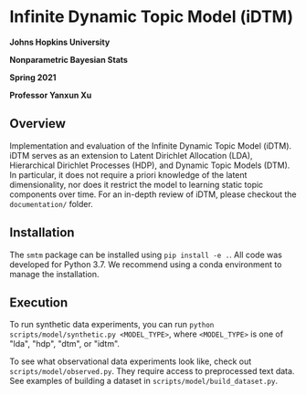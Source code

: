 # Infinite Dynamic Topic Model (iDTM)

**Johns Hopkins University**

**Nonparametric Bayesian Stats**

**Spring 2021**

**Professor Yanxun Xu**

## Overview

Implementation and evaluation of the Infinite Dynamic Topic Model (iDTM). iDTM serves as an extension to Latent Dirichlet Allocation (LDA), Hierarchical Dirichlet Processes (HDP), and Dynamic Topic Models (DTM). In particular, it does not require a priori knowledge of the latent dimensionality, nor does it restrict the model to learning static topic components over time. For an in-depth review of iDTM, please checkout the `documentation/` folder.

## Installation

The `smtm` package can be installed using `pip install -e .`. All code was developed for Python 3.7. We recommend using a conda environment to manage the installation.

## Execution

To run synthetic data experiments, you can run `python scripts/model/synthetic.py <MODEL_TYPE>`, where `<MODEL_TYPE>` is one of "lda", "hdp", "dtm", or "idtm".

To see what observational data experiments look like, check out `scripts/model/observed.py`. They require access to preprocessed text data. See examples of building a dataset in `scripts/model/build_dataset.py`.
